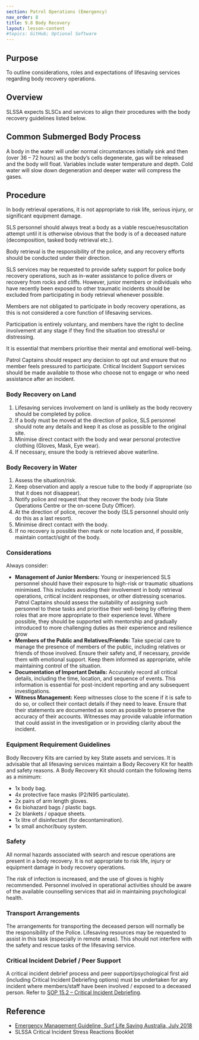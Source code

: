 ```yaml
---
section: Patrol Operations (Emergency)
nav_order: 8
title: 9.8 Body Recovery
layout: lesson-content
#topics: GitHub; Optional Software
---
```


## Purpose

To outline considerations, roles and expectations of lifesaving services regarding body recovery operations.

## Overview

SLSSA expects SLSCs and services to align their procedures with the body recovery guidelines listed below.

## Common Submerged Body Process

A body in the water will under normal circumstances initially sink and then (over 36 – 72 hours) as the body’s cells degenerate, gas will be released and the body will float. Variables include water temperature and depth. Cold water will slow down degeneration and deeper water will compress the gases.

## Procedure

In body retrieval operations, it is not appropriate to risk life, serious injury, or significant equipment damage.

SLS personnel should always treat a body as a viable rescue/resuscitation attempt until it is otherwise obvious that the body is of a deceased nature (decomposition, tasked body retrieval etc.).

Body retrieval is the responsibility of the police, and any recovery efforts should be conducted under their direction.

SLS services may be requested to provide safety support for police body recovery operations, such as in-water assistance to police divers or recovery from rocks and cliffs. However, junior members or individuals who have recently been exposed to other traumatic incidents should be excluded from participating in body retrieval whenever possible.

Members are not obligated to participate in body recovery operations, as this is not considered a core function of lifesaving services.

Participation is entirely voluntary, and members have the right to decline involvement at any stage if they find the situation too stressful or distressing.

It is essential that members prioritise their mental and emotional well-being.

Patrol Captains should respect any decision to opt out and ensure that no member feels pressured to participate. Critical Incident Support services should be made available to those who choose not to engage or who need assistance after an incident.

### Body Recovery on Land

1. Lifesaving services involvement on land is unlikely as the body recovery should be completed by police.
2. If a body must be moved at the direction of police, SLS personnel should note any details and keep it as close as possible to the original site.
3. Minimise direct contact with the body and wear personal protective clothing (Gloves, Mask, Eye wear).
4. If necessary, ensure the body is retrieved above waterline.

### Body Recovery in Water

1. Assess the situation/risk.
2. Keep observation and apply a rescue tube to the body if appropriate (so that it does not disappear).
3. Notify police and request that they recover the body (via State Operations Centre or the on-scene Duty Officer).
4. At the direction of police, recover the body (SLS personnel should only do this as a last resort).
5. Minimise direct contact with the body.
6. If no recovery is possible then mark or note location and, if possible, maintain contact/sight of the body.

### Considerations

Always consider:

- **Management of Junior Members:** Young or inexperienced SLS personnel should have their exposure to high-risk or traumatic situations minimised. This includes avoiding their involvement in body retrieval operations, critical incident responses, or other distressing scenarios. Patrol Captains should assess the suitability of assigning such personnel to these tasks and prioritise their well-being by offering them roles that are more appropriate to their experience level. Where possible, they should be supported with mentorship and gradually introduced to more challenging duties as their experience and resilience grow
- **Members of the Public and Relatives/Friends:** Take special care to manage the presence of members of the public, including relatives or friends of those involved. Ensure their safety and, if necessary, provide them with emotional support. Keep them informed as appropriate, while maintaining control of the situation.
- **Documentation of Important Details:** Accurately record all critical details, including the time, location, and sequence of events. This information is essential for post-incident reporting and any subsequent investigations.
- **Witness Management:** Keep witnesses close to the scene if it is safe to do so, or collect their contact details if they need to leave. Ensure that their statements are documented as soon as possible to preserve the accuracy of their accounts. Witnesses may provide valuable information that could assist in the investigation or in providing clarity about the incident.

### Equipment Requirement Guidelines

Body Recovery Kits are carried by key State assets and services. It is advisable that all lifesaving services maintain a Body Recovery Kit for health and safety reasons. A Body Recovery Kit should contain the following items as a minimum:

- 1x body bag.
- 4x protective face masks (P2/N95 particulate).
- 2x pairs of arm length gloves.
- 6x biohazard bags / plastic bags.
- 2x blankets / opaque sheets.
- 1x litre of disinfectant (for decontamination).
- 1x small anchor/buoy system.

### Safety

All normal hazards associated with search and rescue operations are present in a body recovery. It is not appropriate to risk life, injury or equipment damage in body recovery operations.

The risk of infection is increased, and the use of gloves is highly recommended. Personnel involved in operational activities should be aware of the available counselling services that aid in maintaining psychological health.

### Transport Arrangements

The arrangements for transporting the deceased person will normally be the responsibility of the Police. Lifesaving resources may be requested to assist in this task (especially in remote areas). This should not interfere with the safety and rescue tasks of the lifesaving service.

### Critical Incident Debrief / Peer Support

A critical incident debrief process and peer support/psychological first aid (including Critical Incident Debriefing options) must be undertaken for any incident where members/staff have been involved / exposed to a deceased person. Refer to [SOP 15.2 – Critical Incident Debriefing](../15-post-incident/15.2-critical-incident-debriefing.md).

## Reference

- [Emergency Management Guideline, Surf Life Saving Australia, July 2018](https://members.sls.com.au/members/document_library/1/media/953)
- SLSSA Critical Incident Stress Reactions Booklet